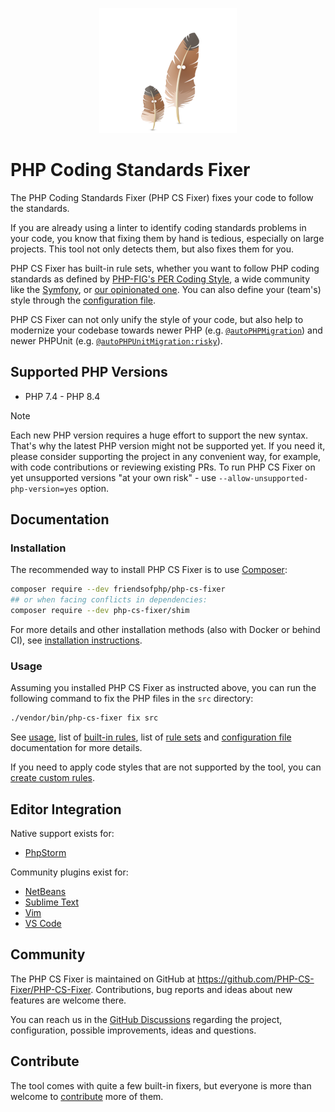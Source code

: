 <p align="center">
    <a href="https://cs.symfony.com">
        <img src="./logo.png" title="PHP CS Fixer" alt="PHP CS Fixer logo">
    </a>
</p>

# PHP Coding Standards Fixer

The PHP Coding Standards Fixer (PHP CS Fixer) fixes your code to follow the standards.

If you are already using a linter to identify coding standards problems in your
code, you know that fixing them by hand is tedious, especially on large
projects. This tool not only detects them, but also fixes them for you.

PHP CS Fixer has built-in rule sets, whether you want to follow PHP coding standards as defined by [PHP-FIG's PER Coding Style](https://www.php-fig.org/per/coding-style/),
a wide community like the [Symfony](https://symfony.com/doc/current/contributing/code/standards.html),
or [our opinionated one](./doc/ruleSets/PhpCsFixer.rst).
You can also define your (team's) style through the [configuration file](./doc/config.rst).

PHP CS Fixer can not only unify the style of your code, but also help to modernize your codebase towards
newer PHP (e.g. [`@autoPHPMigration`](./doc/ruleSets/AutoPHPMigration.rst)) and newer PHPUnit (e.g. [`@autoPHPUnitMigration:risky`](./doc/ruleSets/AutoPHPUnitMigrationRisky.rst)).

## Supported PHP Versions

* PHP 7.4 - PHP 8.4

> [!NOTE]
> Each new PHP version requires a huge effort to support the new syntax.
> That's why the latest PHP version might not be supported yet. If you need it,
> please consider supporting the project in any convenient way, for example,
> with code contributions or reviewing existing PRs. To run PHP CS Fixer on yet
> unsupported versions "at your own risk" - use `--allow-unsupported-php-version=yes` option.

## Documentation

### Installation

The recommended way to install PHP CS Fixer is to use [Composer](https://getcomposer.org/download/):

```sh
composer require --dev friendsofphp/php-cs-fixer
## or when facing conflicts in dependencies:
composer require --dev php-cs-fixer/shim
```

For more details and other installation methods (also with Docker or behind CI), see
[installation instructions](./doc/installation.rst).

### Usage

Assuming you installed PHP CS Fixer as instructed above, you can run the
following command to fix the PHP files in the `src` directory:

```sh
./vendor/bin/php-cs-fixer fix src
```

See [usage](./doc/usage.rst), list of [built-in rules](./doc/rules/index.rst), list of [rule sets](./doc/ruleSets/index.rst)
and [configuration file](./doc/config.rst) documentation for more details.

If you need to apply code styles that are not supported by the tool, you can
[create custom rules](./doc/custom_rules.rst).

## Editor Integration

Native support exists for:

* [PhpStorm](https://www.jetbrains.com/help/phpstorm/using-php-cs-fixer.html)

Community plugins exist for:

* [NetBeans](https://plugins.netbeans.apache.org/catalogue/?id=36)
* [Sublime Text](https://github.com/benmatselby/sublime-phpcs)
* [Vim](https://github.com/stephpy/vim-php-cs-fixer)
* [VS Code](https://github.com/junstyle/vscode-php-cs-fixer)

## Community

The PHP CS Fixer is maintained on GitHub at <https://github.com/PHP-CS-Fixer/PHP-CS-Fixer>.
Contributions, bug reports and ideas about new features are welcome there.

You can reach us in the [GitHub Discussions](https://github.com/PHP-CS-Fixer/PHP-CS-Fixer/discussions/) regarding the
project, configuration, possible improvements, ideas and questions.

## Contribute

The tool comes with quite a few built-in fixers, but everyone is more than
welcome to [contribute](./CONTRIBUTING.md) more of them.
